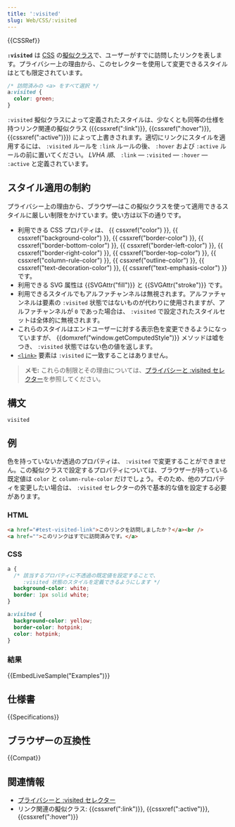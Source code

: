 ```yaml
---
title: ':visited'
slug: Web/CSS/:visited
---
```


{{CSSRef}}

**`:visited`** は [CSS](/ja/docs/Web/CSS) の[擬似クラス](/ja/docs/Web/CSS/Pseudo-classes)で、ユーザーがすでに訪問したリンクを表します。プライバシー上の理由から、このセレクターを使用して変更できるスタイルはとても限定されています。

```css
/* 訪問済みの <a> をすべて選択 */
a:visited {
  color: green;
}
```

`:visited` 擬似クラスによって定義されたスタイルは、少なくとも同等の仕様を持つリンク関連の擬似クラス ({{cssxref(":link")}}, {{cssxref(":hover")}}, {{cssxref(":active")}}) によって上書きされます。適切にリンクにスタイルを適用するには、 `:visited` ルールを `:link` ルールの後、 `:hover` および `:active` ルールの前に置いてください。 _LVHA 順_、 `:link` — `:visited` — `:hover` — `:active` と定義されています。

## スタイル適用の制約

プライバシー上の理由から、ブラウザ―はこの擬似クラスを使って適用できるスタイルに厳しい制限をかけています。使い方は以下の通りです。

- 利用できる CSS プロパティは、 {{ cssxref("color") }}, {{ cssxref("background-color") }}, {{ cssxref("border-color") }}, {{ cssxref("border-bottom-color") }}, {{ cssxref("border-left-color") }}, {{ cssxref("border-right-color") }}, {{ cssxref("border-top-color") }}, {{ cssxref("column-rule-color") }}, {{ cssxref("outline-color") }}, {{ cssxref("text-decoration-color") }}, {{ cssxref("text-emphasis-color") }} です。
- 利用できる SVG 属性は {{SVGAttr("fill")}} と {{SVGAttr("stroke")}} です。
- 利用できるスタイルでもアルファチャンネルは無視されます。アルファチャンネルは要素の `:visited` 状態ではないものが代わりに使用されますが、アルファチャンネルが `0` であった場合は、 `:visited` で設定されたスタイルセットは全体的に無視されます。
- これらのスタイルはエンドユーザーに対する表示色を変更できるようになっていますが、 {{domxref("window.getComputedStyle")}} メソッドは嘘をつき、 `:visited` 状態ではない色の値を返します。
- [`<link>`](/ja/docs/Web/HTML/Element/link) 要素は `:visited` に一致することはありません。

> **メモ:** これらの制限とその理由については、[プライバシーと :visited セレクター](/ja/docs/CSS/Privacy_and_the_:visited_selector)を参照してください。

## 構文

```
visited
```

## 例

色を持っていないか透過のプロパティは、 `:visited` で変更することができません。この擬似クラスで設定するプロパティについては、ブラウザーが持っている既定値は `color` と `column-rule-color` だけでしょう。そのため、他のプロパティを変更したい場合は、 `:visited` セレクターの外で基本的な値を設定する必要があります。

### HTML

```html
<a href="#test-visited-link">このリンクを訪問しましたか？</a><br />
<a href="">このリンクはすでに訪問済みです。</a>
```

### CSS

```css
a {
  /* 該当するプロパティに不透過の既定値を設定することで、
     :visited 状態のスタイルを定義できるようにします */
  background-color: white;
  border: 1px solid white;
}

a:visited {
  background-color: yellow;
  border-color: hotpink;
  color: hotpink;
}
```

### 結果

{{EmbedLiveSample("Examples")}}

## 仕様書

{{Specifications}}

## ブラウザーの互換性

{{Compat}}

## 関連情報

- [プライバシーと :visited セレクター](/ja/docs/Web/CSS/Privacy_and_the_:visited_selector)
- リンク関連の擬似クラス: {{cssxref(":link")}}, {{cssxref(":active")}}, {{cssxref(":hover")}}
